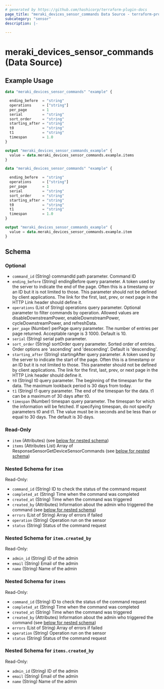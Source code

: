 ```yaml
---
# generated by https://github.com/hashicorp/terraform-plugin-docs
page_title: "meraki_devices_sensor_commands Data Source - terraform-provider-meraki"
subcategory: "sensor"
description: |-
  
---
```


# meraki_devices_sensor_commands (Data Source)



## Example Usage

```terraform
data "meraki_devices_sensor_commands" "example" {

  ending_before  = "string"
  operations     = ["string"]
  per_page       = 1
  serial         = "string"
  sort_order     = "string"
  starting_after = "string"
  t0             = "string"
  t1             = "string"
  timespan       = 1.0
}

output "meraki_devices_sensor_commands_example" {
  value = data.meraki_devices_sensor_commands.example.items
}

data "meraki_devices_sensor_commands" "example" {

  ending_before  = "string"
  operations     = ["string"]
  per_page       = 1
  serial         = "string"
  sort_order     = "string"
  starting_after = "string"
  t0             = "string"
  t1             = "string"
  timespan       = 1.0
}

output "meraki_devices_sensor_commands_example" {
  value = data.meraki_devices_sensor_commands.example.item
}
```

<!-- schema generated by tfplugindocs -->
## Schema

### Optional

- `command_id` (String) commandId path parameter. Command ID
- `ending_before` (String) endingBefore query parameter. A token used by the server to indicate the end of the page. Often this is a timestamp or an ID but it is not limited to those. This parameter should not be defined by client applications. The link for the first, last, prev, or next page in the HTTP Link header should define it.
- `operations` (List of String) operations query parameter. Optional parameter to filter commands by operation. Allowed values are disableDownstreamPower, enableDownstreamPower, cycleDownstreamPower, and refreshData.
- `per_page` (Number) perPage query parameter. The number of entries per page returned. Acceptable range is 3 1000. Default is 10.
- `serial` (String) serial path parameter.
- `sort_order` (String) sortOrder query parameter. Sorted order of entries. Order options are 'ascending' and 'descending'. Default is 'descending'.
- `starting_after` (String) startingAfter query parameter. A token used by the server to indicate the start of the page. Often this is a timestamp or an ID but it is not limited to those. This parameter should not be defined by client applications. The link for the first, last, prev, or next page in the HTTP Link header should define it.
- `t0` (String) t0 query parameter. The beginning of the timespan for the data. The maximum lookback period is 30 days from today.
- `t1` (String) t1 query parameter. The end of the timespan for the data. t1 can be a maximum of 30 days after t0.
- `timespan` (Number) timespan query parameter. The timespan for which the information will be fetched. If specifying timespan, do not specify parameters t0 and t1. The value must be in seconds and be less than or equal to 30 days. The default is 30 days.

### Read-Only

- `item` (Attributes) (see [below for nested schema](#nestedatt--item))
- `items` (Attributes List) Array of ResponseSensorGetDeviceSensorCommands (see [below for nested schema](#nestedatt--items))

<a id="nestedatt--item"></a>
### Nested Schema for `item`

Read-Only:

- `command_id` (String) ID to check the status of the command request
- `completed_at` (String) Time when the command was completed
- `created_at` (String) Time when the command was triggered
- `created_by` (Attributes) Information about the admin who triggered the command (see [below for nested schema](#nestedatt--item--created_by))
- `errors` (List of String) Array of errors if failed
- `operation` (String) Operation run on the sensor
- `status` (String) Status of the command request

<a id="nestedatt--item--created_by"></a>
### Nested Schema for `item.created_by`

Read-Only:

- `admin_id` (String) ID of the admin
- `email` (String) Email of the admin
- `name` (String) Name of the admin



<a id="nestedatt--items"></a>
### Nested Schema for `items`

Read-Only:

- `command_id` (String) ID to check the status of the command request
- `completed_at` (String) Time when the command was completed
- `created_at` (String) Time when the command was triggered
- `created_by` (Attributes) Information about the admin who triggered the command (see [below for nested schema](#nestedatt--items--created_by))
- `errors` (List of String) Array of errors if failed
- `operation` (String) Operation run on the sensor
- `status` (String) Status of the command request

<a id="nestedatt--items--created_by"></a>
### Nested Schema for `items.created_by`

Read-Only:

- `admin_id` (String) ID of the admin
- `email` (String) Email of the admin
- `name` (String) Name of the admin
